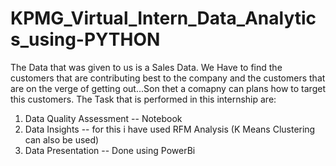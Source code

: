 # KPMG_Virtual_Intern_Data_Analytics_using-PYTHON
The Data that was given to us is a Sales Data.
We Have to find the customers that are contributing best to the company and the customers that are on the verge of getting out...Son thet a comapny can plans how to target this customers.
The Task that is performed in this internship are:
1. Data Quality Assessment -- Notebook
2. Data Insights -- for this i have used RFM Analysis (K Means Clustering can also be used)
3. Data Presentation -- Done using PowerBi
